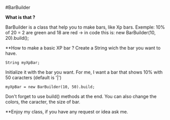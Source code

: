 #BarBuilder

**What is that ?**

BarBuilder is a class that help you to make bars, like  Xp bars.
Exemple: 10% of 20 = 2 are green and 18 are red
-> in code this is: new BarBuilder(10, 20).build();

**How to make a basic XP bar ?
Create a String wich the bar you want to have.
 
    String myXpBar;

Initialize it with the bar you want. For me, I want a bar that shows 10% with 50 caracters (default is '|')

    myXpBar = new BarBuilder(10, 50).build;
    
Don't forget to use build() methods at the end.
You can also change the colors, the caracter, the size of bar.

**Enjoy my class, if you have any request or idea ask me.

